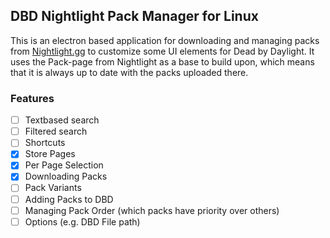 ## DBD Nightlight Pack Manager for Linux
This is an electron based application for downloading and managing packs from [Nightlight.gg](https://nightlight.gg/) to customize some UI elements for Dead by Daylight.
It uses the Pack-page from Nightlight as a base to build upon, which means that it is always up to date with the packs uploaded there.

### Features
- [ ] Textbased search
- [ ] Filtered search
- [ ] Shortcuts
- [x] Store Pages
- [x] Per Page Selection
- [x] Downloading Packs
- [ ] Pack Variants
- [ ] Adding Packs to DBD
- [ ] Managing Pack Order (which packs have priority over others)
- [ ] Options (e.g. DBD File path)
